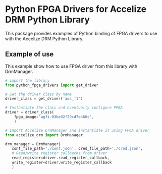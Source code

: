 # Python FPGA Drivers for Accelize DRM Python Library

This package provides examples of Python binding of FPGA drivers to use with the
Accelize DRM Python Library.

## Example of use

This example show how to use FPGA driver from this library with DrmManager.

```python
# import the library
from python_fpga_drivers import get_driver

# Get the driver class by name
driver_class = get_driver('aws_f1')

# Instantiate the class and eventually configure FPGA
driver = driver_class(
    fpga_image='agfi-03be02f29cd7e466e',
    )

# Import Accelize DrmManager and instantiate it using FPGA driver
from accelize_drm import DrmManager

drm_manager = DrmManager(
   conf_file_path='./conf.json', cred_file_path='./cred.json',
   # Read/write register callbacks from driver
   read_register=driver.read_register_callback,
   write_register=driver.write_register_callback
   )
```
